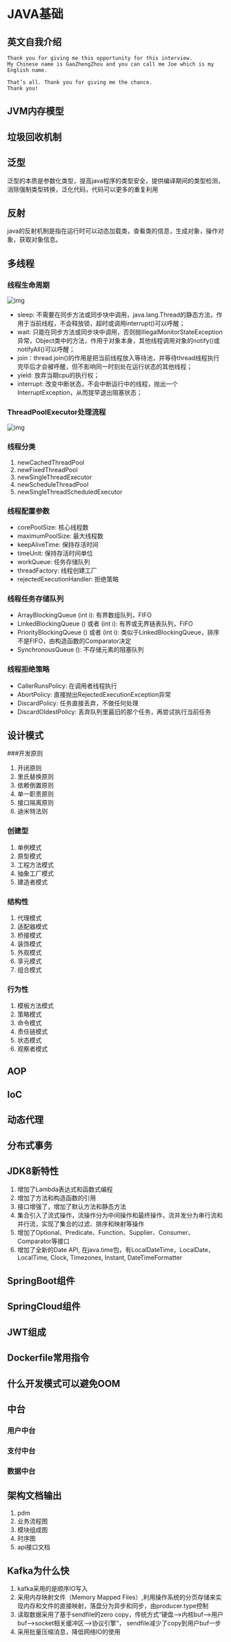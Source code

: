 # JAVA基础

## 英文自我介绍
```
Thank you for giving me this opportunity for this interview.
My Chinese name is GaoZhengZhou and you can call me Joe which is my English name.

That’s all. Thank you for giving me the chance.
Thank you!
```
## JVM内存模型

## 垃圾回收机制

## 泛型
泛型的本质是参数化类型，提高java程序的类型安全，提供编译期间的类型检测，消除强制类型转换，泛化代码，代码可以更多的重复利用

## 反射
java的反射机制是指在运行时可以动态加载类，查看类的信息，生成对象，操作对象，获取对象信息。

## 多线程
### 线程生命周期
![img](images/java/thread-lifecycle.jpg)
- sleep: 不需要在同步方法或同步块中调用，java.lang.Thread的静态方法，作用于当前线程，不会释放锁，超时或调用interrupt()可以呼醒；
- wait: 只能在同步方法或同步块中调用，否则抛IllegalMonitorStateException异常，Object类中的方法，作用于对象本身，其他线程调用对象的notify()或notifyAll()可以呼醒；
- join：thread.join()的作用是把当前线程放入等待池，并等待thread线程执行完毕后才会被呼醒，但不影响同一时刻处在运行状态的其他线程；
- yield: 放弃当期cpu的执行权；
- interrupt: 改变中断状态，不会中断运行中的线程，抛出一个InterruptException，从而提早退出阻塞状态；

### ThreadPoolExecutor处理流程
![img](images/java/thread-ThreadPoolExecutor.png)

### 线程分类
1. newCachedThreadPool 
2. newFixedThreadPool
3. newSingleThreadExecutor
4. newScheduleThreadPool
5. newSingleThreadScheduledExecutor

### 线程配置参数
- corePoolSize: 核心线程数
- maximumPoolSize: 最大线程数
- keepAliveTime: 保持存活时间
- timeUnit: 保持存活时间单位
- workQueue: 任务存储队列
- threadFactory: 线程创建工厂
- rejectedExecutionHandler: 拒绝策略 

### 线程任务存储队列
- ArrayBlockingQueue (int i): 有界数组队列，FIFO
- LinkedBlockingQueue () 或者 (int i): 有界或无界链表队列，FIFO
- PriorityBlockingQueue () 或者 (int i): 类似于LinkedBlockingQueue，排序不是FIFO，由构造函数的Comparator决定
- SynchronousQueue (): 不存储元素的阻塞队列

### 线程拒绝策略
- CallerRunsPolicy: 在调用者线程执行
- AbortPolicy: 直接抛出RejectedExecutionException异常
- DiscardPolicy: 任务直接丢弃，不做任何处理
- DiscardOldestPolicy:  丢弃队列里最旧的那个任务，再尝试执行当前任务

## 设计模式
###开发原则
1. 开闭原则
2. 里氏替换原则
3. 依赖倒置原则
4. 单一职责原则
5. 接口隔离原则
6. 迪米特法则
### 创建型
1. 单例模式
2. 原型模式
3. 工程方法模式
4. 抽象工厂模式
5. 建造者模式
### 结构性
1. 代理模式
2. 适配器模式
3. 桥接模式
4. 装饰模式
5. 外观模式
6. 享元模式
7. 组合模式
### 行为性
1. 模板方法模式
2. 策略模式
3. 命令模式
4. 责任链模式
5. 状态模式
6. 观察者模式

## AOP

## IoC

## 动态代理

## 分布式事务

## JDK8新特性
1. 增加了Lambda表达式和函数式编程
2. 增加了方法和构造函数的引用
3. 接口增强了，增加了默认方法和静态方法
4. 集合引入了流式操作，流操作分为中间操作和最终操作，流并发分为串行流和并行流，实现了集合的过滤、排序和映射等操作
5. 增加了Optional、Predicate、Function、Supplier、Consumer、Comparator等接口
6. 增加了全新的Date API, 在java.time包，有LocalDateTime，LocalDate，LocalTime, Clock, Timezones, Instant, DateTimeFormatter


## SpringBoot组件

## SpringCloud组件

## JWT组成

## Dockerfile常用指令

## 什么开发模式可以避免OOM

## 中台
### 用户中台
### 支付中台
### 数据中台

## 架构文档输出
1. pdm
2. 业务流程图
3. 模块组成图
4. 时序图
5. api接口文档

## Kafka为什么快
1. kafka采用的是顺序IO写入
2. 采用内存映射文件（Memory Mapped Files）,利用操作系统的分页存储来实现内存和文件的直接映射，落盘分为异步和同步，由producer.type控制
3. 读取数据采用了基于sendfile的zero copy，传统方式“硬盘—>内核buf—>用户buf—>socket相关缓冲区—>协议引擎”， sendfile减少了copy到用户buf一步
4. 采用批量压缩消息，降低网络IO的使用

